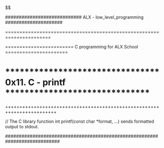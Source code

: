 $$$$$$$$$$$$$$$$$$$$$$$$$$$$$$$$$$$$$$$$$$$$$$$$$$$$$$$$$$$$$$$$$$$$$$$$$$

############################ ALX - low_level_programming #####################

======================================================================

======================== C programming for ALX School ======================

 ******************************** 0x11. C - printf ******************************
========================================================================

++++++++++++++++++++++++++++++++++++++++++++++++++++++++++++++++++++++++

// The C library function int printf(const char *format, ...) sends formatted output to stdout.

############################################################################
